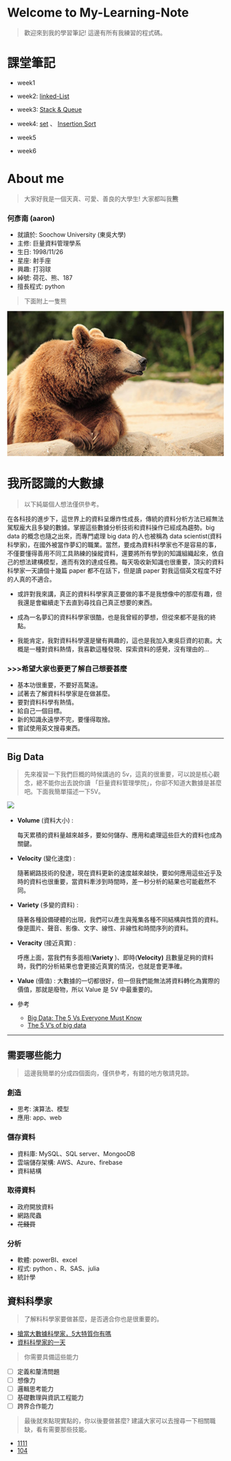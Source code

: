 # Welcome to My-Learning-Note
> 歡迎來到我的學習筆記! 
> 這邊有所有我練習的程式碼。

# 課堂筆記

- week1

- week2: [linked-List](https://github.com/aaron1aaron2/my-learning-note/blob/master/week2)

- week3: [Stack & Queue](https://github.com/aaron1aaron2/my-learning-note/tree/master/week3)

- week4: [set](https://github.com/aaron1aaron2/my-learning-note/tree/master/week4/set.md) 、 [Insertion Sort](https://github.com/aaron1aaron2/my-learning-note/tree/master/week4) 

- week5

- week6

# About me
> 大家好我是一個天真、可愛、善良的大學生! 大家都叫我**熊**

### **何彥南** (aaron)
* 就讀於: Soochow University (東吳大學)
* 主修: 巨量資料管理學系
* 生日: 1998/11/26
* 星座: 射手座
* 興趣: 打羽球
* 綽號: 荷花、熊、187
* 擅長程式: python 

> 下面附上一隻熊

![](image/bear.jpg)

# 我所認識的大數據 
>以下純屬個人想法僅供參考。

在各科技的進步下，這世界上的資料呈爆炸性成長，傳統的資料分析方法已經無法駕馭龐大且多變的數據。掌握這些數據分析技術和資料操作已經成為趨勢。big data 的概念也隨之出來，而專門處理 big data 的人也被稱為 data scientist(資料科學家)，在國外被當作夢幻的職業。當然，要成為資料科學家也不是容易的事，不僅要懂得善用不同工具熟練的操縱資料，還要將所有學到的知識組織起來，依自己的想法建構模型，進而有效的達成任務。每天吸收新知識也很重要，頂尖的資料科學家一天讀個十幾篇 paper 都不在話下，但是讀 paper 對我這個英文程度不好的人真的不適合。

- 或許對我來講，真正的資料科學家真正要做的事不是我想像中的那麼有趣，但我還是會繼續走下去直到尋找自己真正想要的東西。

- 成為一名夢幻的資料科學家很酷，也是我曾經的夢想，但從來都不是我的終點。

- 我能肯定，我對資料科學還是蠻有興趣的，這也是我加入東吳巨資的初衷。大概是一種對資料熱情，我喜歡這種發現、探索資料的感覺，沒有理由的...  

### >>>希望大家也要更了解自己想要甚麼
* 基本功很重要，不要好高騖遠。
* 試著去了解資料科學家是在做甚麼。
* 要對資料科學有熱情。
* 給自己一個目標。
* 新的知識永遠學不完，要懂得取捨。
* 嘗試使用英文搜尋東西。

---

## Big Data 
> 先來複習一下我們巨概的時候講過的 5v，這真的很重要，可以說是核心觀念，總不能你出去說你讀 「巨量資料管理學院」，你卻不知道大數據是甚麼吧。下面我簡單描述一下5V。

![](big_data.png)

- **Volume** (資料大小)  :

    每天累積的資料量越來越多，要如何儲存、應用和處理這些巨大的資料也成為關鍵。

- **Velocity** (變化速度) :

    隨著網路技術的發達，現在資料更新的速度越來越快，要如何應用這些近乎及時的資料也很重要，當資料牽涉到時間時，差一秒分析的結果也可能截然不同。

- **Variety** (多變的資料) :

    隨著各種設備硬體的出現，我們可以產生與蒐集各種不同結構與性質的資料。像是圖片、聲音、影像、文字、線性、非線性和時間序列的資料。

- **Veracity** (接近真實) :

    呼應上面，當我們有多面相(**Variety** )、即時(**Velocity)** 且數量足夠的資料時，我們的分析結果也會更接近真實的情況，也就是會更準確。

- **Value** (價值) : 大數據的一切都很好，但一但我們能無法將資料轉化為實際的價值，那就是廢物，所以 Value 是 5V 中最重要的。
- 參考
    - [Big Data: The 5 Vs Everyone Must Know](https://www.linkedin.com/pulse/20140306073407-64875646-big-data-the-5-vs-everyone-must-know)
    - [The 5 V’s of big data](https://www.ibm.com/blogs/watson-health/the-5-vs-of-big-data/)

---

## 需要哪些能力
> 這邊我簡單的分成四個面向，僅供參考，有錯的地方敬請見諒。
### 創造
- 思考: 演算法、模型
- 應用: app、web

### 儲存資料

- 資料庫:  MySQL、SQL server、MongooDB
- 雲端儲存架構: AWS、Azure、firebase
- 資料結構

### 取得資料

- 政府開放資料
- 網路爬蟲
- ~~花錢買~~

### 分析

- 軟體: powerBI、excel
- 程式: python 、R、SAS、julia
- 統計學

## 資料科學家
> 了解料科學家要做甚麼，是否適合你也是很重要的。
- [搶當大數據科學家，5大特質你有嗎](https://www.bnext.com.tw/article/36144/BN-2015-05-02-182907-109)
- [資料科學家的一天](https://www.simplilearn.com/a-day-in-the-life-of-a-data-scientist-article)

> 你需要具備這些能力
- [ ] 定義和釐清問題
- [ ] 想像力
- [ ] 邏輯思考能力
- [ ] 基礎數理與資訊工程能力
- [ ] 跨界合作能力

> 最後就來點現實點的，你以後要做甚麼? 建議大家可以去搜尋一下相關職缺，看有需要那些技能。
* [1111](https://www.1111.com.tw/)
* [104](https://www.104.com.tw/jobs/main/)

